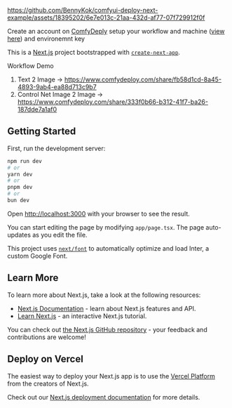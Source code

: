 https://github.com/BennyKok/comfyui-deploy-next-example/assets/18395202/6e7e013c-21aa-432d-af77-07f729912f0f

Create an account on [ComfyDeply](https://comfydeploy.com/) setup your workflow and machine ([view here](https://twitter.com/BennyKokMusic/status/1746578134311243830)) and environemnt key

This is a [Next.js](https://nextjs.org/) project bootstrapped with [`create-next-app`](https://github.com/vercel/next.js/tree/canary/packages/create-next-app).

Workflow Demo
1. Text 2 Image -> https://www.comfydeploy.com/share/fb58d1cd-8a45-4893-9ab4-ea88d713c9b7
2. Control Net Image 2 Image -> https://www.comfydeploy.com/share/333f0b66-b312-41f7-ba26-187dde7a1af0

## Getting Started

First, run the development server:

```bash
npm run dev
# or
yarn dev
# or
pnpm dev
# or
bun dev
```

Open [http://localhost:3000](http://localhost:3000) with your browser to see the result.

You can start editing the page by modifying `app/page.tsx`. The page auto-updates as you edit the file.

This project uses [`next/font`](https://nextjs.org/docs/basic-features/font-optimization) to automatically optimize and load Inter, a custom Google Font.

## Learn More

To learn more about Next.js, take a look at the following resources:

- [Next.js Documentation](https://nextjs.org/docs) - learn about Next.js features and API.
- [Learn Next.js](https://nextjs.org/learn) - an interactive Next.js tutorial.

You can check out [the Next.js GitHub repository](https://github.com/vercel/next.js/) - your feedback and contributions are welcome!

## Deploy on Vercel

The easiest way to deploy your Next.js app is to use the [Vercel Platform](https://vercel.com/new?utm_medium=default-template&filter=next.js&utm_source=create-next-app&utm_campaign=create-next-app-readme) from the creators of Next.js.

Check out our [Next.js deployment documentation](https://nextjs.org/docs/deployment) for more details.
